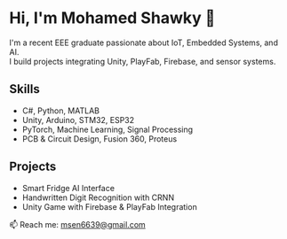 # Hi, I'm Mohamed Shawky 👋

I'm a recent EEE graduate passionate about IoT, Embedded Systems, and AI.  
I build projects integrating Unity, PlayFab, Firebase, and sensor systems.

## Skills
- C#, Python, MATLAB
- Unity, Arduino, STM32, ESP32
- PyTorch, Machine Learning, Signal Processing
- PCB & Circuit Design, Fusion 360, Proteus

## Projects
- Smart Fridge AI Interface
- Handwritten Digit Recognition with CRNN
- Unity Game with Firebase & PlayFab Integration

📫 Reach me: msen6639@gmail.com
